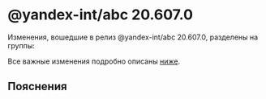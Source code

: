 # @yandex-int/abc 20.607.0

<!-- ЧЕЛОВЕЧЕСКОЕ ВСТУПЛЕНИЕ -->

Изменения, вошедшие в релиз @yandex-int/abc 20.607.0, разделены на группы:

Все важные изменения подробно описаны [ниже](#Пояснения).

## Пояснения

